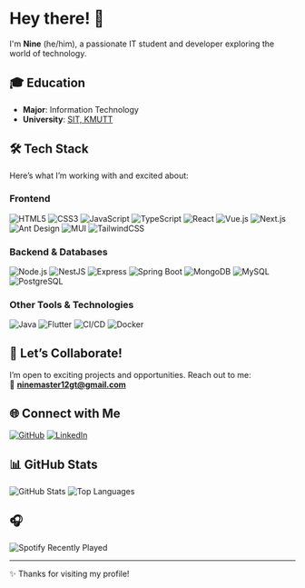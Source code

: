 # Hey there! 👋

I'm **Nine** (he/him), a passionate IT student and developer exploring the world of technology.

## 🎓 Education
- **Major**: Information Technology  
- **University**: [SIT, KMUTT](https://www.sit.kmutt.ac.th)

## 🛠️ Tech Stack
Here’s what I’m working with and excited about:

### Frontend
![HTML5](https://img.shields.io/badge/HTML5-E34F26?style=flat-square&logo=html5&logoColor=white)
![CSS3](https://img.shields.io/badge/CSS3-1572B6?style=flat-square&logo=css3&logoColor=white)
![JavaScript](https://img.shields.io/badge/JavaScript-F7DF1E?style=flat-square&logo=javascript&logoColor=black)
![TypeScript](https://img.shields.io/badge/TypeScript-3178C6?style=flat-square&logo=typescript&logoColor=white)
![React](https://img.shields.io/badge/React-61DAFB?style=flat-square&logo=react&logoColor=black)
![Vue.js](https://img.shields.io/badge/Vue.js-4FC08D?style=flat-square&logo=vue.js&logoColor=white)
![Next.js](https://img.shields.io/badge/Next.js-000000?style=flat-square&logo=next.js&logoColor=white)
![Ant Design](https://img.shields.io/badge/Ant%20Design-0170FE?style=flat-square&logo=ant-design&logoColor=white)
![MUI](https://img.shields.io/badge/MUI-007FFF?style=flat-square&logo=mui&logoColor=white)
![TailwindCSS](https://img.shields.io/badge/TailwindCSS-06B6D4?style=flat-square&logo=tailwind-css&logoColor=white)

### Backend & Databases
![Node.js](https://img.shields.io/badge/Node.js-339933?style=flat-square&logo=node.js&logoColor=white)
![NestJS](https://img.shields.io/badge/NestJS-E0234E?style=flat-square&logo=nestjs&logoColor=white)
![Express](https://img.shields.io/badge/Express-000000?style=flat-square&logo=express&logoColor=white)
![Spring Boot](https://img.shields.io/badge/Spring%20Boot-6DB33F?style=flat-square&logo=spring&logoColor=white)
![MongoDB](https://img.shields.io/badge/MongoDB-47A248?style=flat-square&logo=mongodb&logoColor=white)
![MySQL](https://img.shields.io/badge/MySQL-4479A1?style=flat-square&logo=mysql&logoColor=white)
![PostgreSQL](https://img.shields.io/badge/PostgreSQL-336791?style=flat-square&logo=postgresql&logoColor=white)

### Other Tools & Technologies
![Java](https://img.shields.io/badge/Java-007396?style=flat-square&logo=java&logoColor=white)
![Flutter](https://img.shields.io/badge/Flutter-02569B?style=flat-square&logo=flutter&logoColor=white)
![CI/CD](https://img.shields.io/badge/CI/CD-F05032?style=flat-square&logo=gitlab&logoColor=white)
![Docker](https://img.shields.io/badge/Docker-2496ED?style=flat-square&logo=docker&logoColor=white)

## 🤝 Let’s Collaborate!
I’m open to exciting projects and opportunities. Reach out to me:  
📧 [**ninemaster12gt@gmail.com**](mailto:ninemaster12gt@gmail.com)

## 🌐 Connect with Me
[![GitHub](https://img.shields.io/badge/GitHub-181717?style=flat-square&logo=github&logoColor=white)](https://github.com/SukumDecha)
[![LinkedIn](https://img.shields.io/badge/LinkedIn-0A66C2?style=flat-square&logo=linkedin&logoColor=white)](https://www.linkedin.com/in/teprawin-p-976b00330)

## 📊 GitHub Stats
![GitHub Stats](https://github-readme-stats.vercel.app/api?username=SukumDecha&theme=blueberry&count_private=true&hide_border=true&line_height=20)
![Top Languages](https://github-readme-stats.vercel.app/api/top-langs/?username=SukumDecha&layout=compact&theme=blueberry&count_private=true&hide_border=true)

## 🎧
![Spotify Recently Played](https://spotify-recently-played-readme.vercel.app/api?user=316xngram662n5zj5cluddvdqi2a&width=500&count=5)

---

✨ Thanks for visiting my profile!
